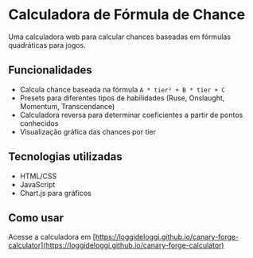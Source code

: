 # Calculadora de Fórmula de Chance

Uma calculadora web para calcular chances baseadas em fórmulas quadráticas para jogos.

## Funcionalidades

- Calcula chance baseada na fórmula `A * tier² + B * tier + C`
- Presets para diferentes tipos de habilidades (Ruse, Onslaught, Momentum, Transcendance)
- Calculadora reversa para determinar coeficientes a partir de pontos conhecidos
- Visualização gráfica das chances por tier

## Tecnologias utilizadas

- HTML/CSS
- JavaScript
- Chart.js para gráficos

## Como usar

Acesse a calculadora em [https://loggideloggi.github.io/canary-forge-calculator](https://loggideloggi.github.io/canary-forge-calculator)

